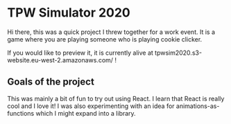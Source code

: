 # TPW Simulator 2020
Hi there, this was a quick project I threw together for a work event. It is a game where you are playing someone who is playing cookie clicker.

If you would like to preview it, it is currently alive at tpwsim2020.s3-website.eu-west-2.amazonaws.com/ !

## Goals of the project
This was mainly a bit of fun to try out using React. I learn that React is really cool and I love it! I was also experimenting with an idea for animations-as-functions which I might expand into a library.
